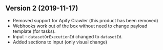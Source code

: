 ## Version 2 (2019-11-17)
- Removed support for Apify Crawler (this product has been removed)
- Webhooks work out of the box without need to change payload template (for tasks).
- Input - `datasetOrExecutionId` changed to `datasetId`.
- Added sections to input (only visual change)
